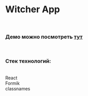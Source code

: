 # Witcher App

<br/>

### Демо можно посмотреть [тут](https://tanovik.github.io/WitcherApp)

<br/>



### Стек технологий:

<br/>
React
<br/>
Formik
<br/>
classnames
<br/>

